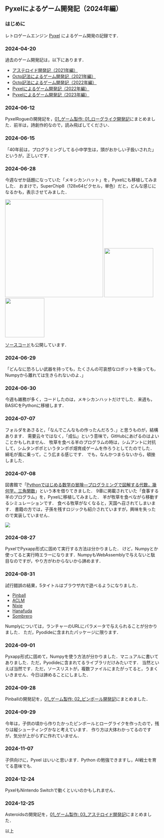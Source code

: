 ## Pyxelによるゲーム開発記（2024年編）

### はじめに

レトロゲームエンジン [Pyxel](https://github.com/kitao/pyxel) によるゲーム開発の記録です．

### 2024-04-20

過去のゲーム開発記は，以下にあります．
- [アステロイド開発記（2021年編）](https://github.com/jay-kumogata/RetroGames/blob/main/haskell/doc/210427_AsteroidsNote.md)
- [Octo記法によるゲーム開発記（2021年編）](https://github.com/jay-kumogata/PyxelChip8/blob/main/games/doc/210307_OctoNote.md)
- [Octo記法によるゲーム開発記（2022年編）](https://github.com/jay-kumogata/PyxelChip8/blob/main/games/doc/220116_OctoNote.md)
- [Pyxelによるゲーム開発記（2022年編）](https://github.com/jay-kumogata/RetroGames/blob/main/pyxel/doc/220217_PyxelNote.md)
- [Pyxelによるゲーム開発記（2023年編）](https://github.com/jay-kumogata/RetroGames/blob/main/pyxel/doc/230409_PyxelNote.md)

### 2024-06-12

PyxelRogueの開発記を，[01_ゲーム製作: 01_ローグライク開発記](https://github.com/jay-kumogata/RetroGames/blob/main/research/01_01_RoguelikeNote.md)にまとめました．前半は，詩創作的なので，読み飛ばしてください．

### 2024-06-15

「40年前は，プログラミングしてる小中学生は，頭がおかしい子扱いされた」というが，正しいです．

### 2024-06-28

今週なぜか話題になっていた「メキシカンハット」を，Pyxelにも移植してみました．
おまけで，SuperChip8（128x64ピクセル，単色）だと，どんな感じになるかも，表示させてみました．

<img src="https://github.com/jay-kumogata/RetroGames/blob/main/pyxel/sombrero/screenshots/sombrero01.png" width=320 />
<img src="https://github.com/jay-kumogata/RetroGames/blob/main/pyxel/sombrero/screenshots/sombrero02.png" width=160 />
<img src="https://github.com/jay-kumogata/RetroGames/blob/main/pyxel/sombrero/screenshots/sombrero03.png" width=128 />

[ソースコード](https://github.com/jay-kumogata/RetroGames/tree/main/pyxel/sombrero)も公開しています．

### 2024-06-29

「どんなに恐ろしい武器を持っても，たくさんの可哀想なロボットを操っても，Numpyから離れては生きられないのよ．」

### 2024-06-30

今週も雑務が多く，コードしたのは，メキシカンハットだけでした．来週も，BASICをPythonに移植します．

### 2024-07-07

フォルダをあさると，「なんでこんなもの作ったんだろう．」と思うものが，結構あります．
需要云々ではなく，「成仏」という意味で，GitHubにあげるのはよいことかもしれません．
牧草を食べる羊のプログラムの時は，シムアントに対抗して，シムタンポポというタンポポ畑育成ゲームを作ろうとしてたのでした．
綿毛が風に乗って，こう広まる感じです．
でも，なんかつまらないから，頓挫しました．

### 2024-07-08

図書館で「[Pythonではじめる数学の冒険―プログラミングで図解する代数，幾何学，三角関数](https://www.oreilly.co.jp/books/9784873119304/)」という本を借りてきました．
9章に掲載されていた「食事する羊のプログラム」を，Pyxelに移植してみました．
羊が牧草を食べながら移動するシミュレーションです．
食べる牧草がなくなると，天国へ召されてしまいます．
書籍の方では，子孫を残すロジックも紹介されていますが，興味を失ったので実装していません．

![](https://github.com/jay-kumogata/RetroGames/blob/main/pyxel/sheep/screenshots/sheep01.gif)

### 2024-08-27

PyxelでPyxapp形式に固めて実行する方法は分かりました．
けど，Numpyとか使ってると実行時エラーになります．NumpyもWebAssemblyで与えないと駄目なのですが，やり方がわからないから諦めます．

### 2024-08-31

試行錯誤の結果，5タイトルはブラウザ内で遊べるようになりました．

- [Pinball](https://kitao.github.io/pyxel/wasm/launcher/?run=jay-kumogata.RetroGames.pyxel.pinball.Pinball)
- [ACLM](https://kitao.github.io/pyxel/wasm/launcher/?run=jay-kumogata.RetroGames.pyxel.aclm.aclm)
- [Nixie](https://kitao.github.io/pyxel/wasm/launcher/?run=jay-kumogata.RetroGames.pyxel.nixie.Nixie)
- [Hanafuda](https://kitao.github.io/pyxel/wasm/launcher/?run=jay-kumogata.RetroGames.pyxel.hanafuda.hanafuda)
- [Sombrero](https://kitao.github.io/pyxel/wasm/launcher/?run=jay-kumogata.RetroGames.pyxel.sombrero.sombrero&packages=numpy)

Numplyについては，ランチャーのURLにパラメータで与えられることが分かりました．
ただ，Pyodideに含まれたパッケージに限ります．

### 2024-09-01

Pyxapp形式に固めて，Numpyを使う方法が分かりました．マニュアルに書いてありました．ただ，Pyodideに含まれてるライブラリだけみたいです．
当然といえば当然です．ただ，ソースリストが，複数ファイルにまたがってると，うまくいきません．今日は諦めることにしました．

### 2024-09-28

Pinballの開発記を，[01_ゲーム製作: 02_ピンボール開発記](https://github.com/jay-kumogata/RetroGames/blob/main/research/01_02_PinballNote.md)にまとめました．

### 2024-09-29

今年は，子供の頃から作りたかったピンボールとローグライクを作ったので，残りは縦シューティングかなと考えています．
作り方は大体わかってるのですが，気分が上がらずに作れていません．

### 2024-11-07

子供向けに，Pyxel はいいと思います．Python の勉強できますし，AI戦士を育てる意味でも.

### 2024-12-24

PyxelもNintendo Switchで動くといいのかもしれません．

### 2024-12-25

Asteroidsの開発記を，[01_ゲーム製作: 03_アステロイド開発記](https://github.com/jay-kumogata/RetroGames/blob/main/research/01_03_AsteroidsNote.md)にまとめました．

以上
